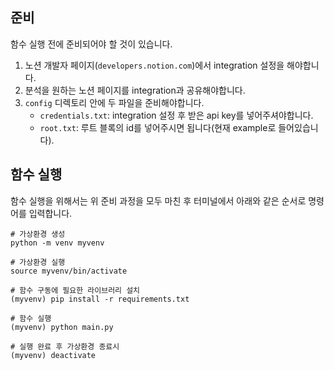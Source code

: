 ## 준비
함수 실행 전에 준비되어야 할 것이 있습니다.
1. 노션 개발자 페이지(`developers.notion.com`)에서 integration 설정을 해야합니다.
2. 분석을 원하는 노션 페이지를 integration과 공유해야합니다.
3. `config` 디렉토리 안에 두 파일을 준비해야합니다.
    * `credentials.txt`: integration 설정 후 받은 api key를 넣어주셔야합니다.
    * `root.txt`: 루트 블록의 id를 넣어주시면 됩니다(현재 example로 들어있습니다).


## 함수 실행
함수 실행을 위해서는 위 준비 과정을 모두 마친 후 터미널에서 아래와 같은 순서로 명령어를 입력합니다.
```shell
# 가상환경 생성
python -m venv myvenv

# 가상환경 실행
source myvenv/bin/activate

# 함수 구동에 필요한 라이브러리 설치
(myvenv) pip install -r requirements.txt

# 함수 실행
(myvenv) python main.py

# 실행 완료 후 가상환경 종료시
(myvenv) deactivate
```